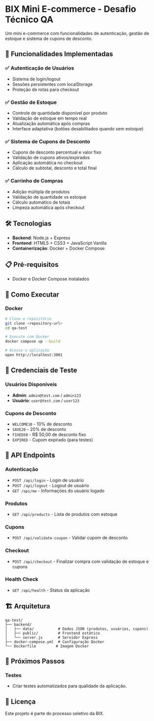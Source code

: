 # BIX Mini E-commerce - Desafio Técnico QA

Um mini e-commerce com funcionalidades de autenticação, gestão de estoque e sistema de cupons de desconto.

## 🚀 Funcionalidades Implementadas

### ✅ Autenticação de Usuários

- Sistema de login/logout
- Sessões persistentes com localStorage
- Proteção de rotas para checkout

### ✅ Gestão de Estoque

- Controle de quantidade disponível por produto
- Validação de estoque em tempo real
- Atualização automática após compras
- Interface adaptativa (botões desabilitados quando sem estoque)

### ✅ Sistema de Cupons de Desconto

- Cupons de desconto percentual e valor fixo
- Validação de cupons ativos/expirados
- Aplicação automática no checkout
- Cálculo de subtotal, desconto e total final

### ✅ Carrinho de Compras

- Adição múltipla de produtos
- Validação de quantidade vs estoque
- Cálculo automático de totais
- Limpeza automática após checkout

## 🛠️ Tecnologias

- **Backend**: Node.js + Express
- **Frontend**: HTML5 + CSS3 + JavaScript Vanilla
- **Containerização**: Docker + Docker Compose

## 📋 Pré-requisitos

- Docker e Docker Compose instalados

## 🚀 Como Executar

### Docker

```bash
# Clone o repositório
git clone <repository-url>
cd qa-test

# Execute com Docker
docker compose up --build

# Acesse a aplicação
open http://localhost:3001
```

## 👤 Credenciais de Teste

### Usuários Disponíveis

- **Admin**: `admin@test.com` / `admin123`
- **Usuário**: `user@test.com` / `user123`

### Cupons de Desconto

- `WELCOME10` - 10% de desconto
- `SAVE20` - 20% de desconto
- `FIXED50` - R$ 50,00 de desconto fixo
- `EXPIRED` - Cupom expirado (para testes)

## 📡 API Endpoints

### Autenticação

- `POST /api/login` - Login de usuário
- `POST /api/logout` - Logout de usuário
- `GET /api/me` - Informações do usuário logado

### Produtos

- `GET /api/products` - Lista de produtos com estoque

### Cupons

- `POST /api/validate-coupon` - Validar cupom de desconto

### Checkout

- `POST /api/checkout` - Finalizar compra com validação de estoque e cupons

### Health Check

- `GET /api/health` - Status da aplicação

## 🏗️ Arquitetura

```
qa-test/
├── backend/
│   ├── data/           # Dados JSON (produtos, usuários, cupons)
│   ├── public/         # Frontend estático
│   └── server.js       # Servidor Express
├── docker-compose.yml  # Configuração Docker
└── Dockerfile         # Imagem Docker
```

## 📝 Próximos Passos

### Testes

- Criar testes automatizados para qualidade da aplicação.

## 📄 Licença

Este projeto é parte do processo seletivo da BIX.
